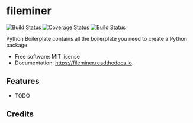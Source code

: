 fileminer
=========

![Build Status](https://github.com/DanSchl/fileminer/workflows/pytesting/badge.svg)
[![Coverage Status](coverage-badge.svg?dummy=8484744)](htmlcov/index.html)
[![Build Status](https://app.travis-ci.com/DanSchl/fileminer.svg?branch=main)](https://app.travis-ci.com/DanSchl/fileminer)

Python Boilerplate contains all the boilerplate you need to create a Python package.


* Free software: MIT license
* Documentation: https://fileminer.readthedocs.io.


Features
--------

* TODO

Credits
-------
